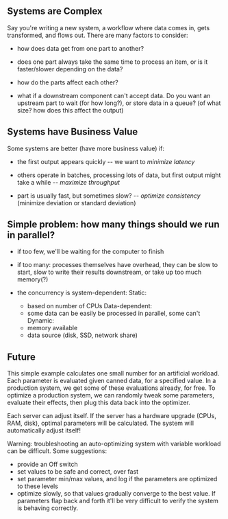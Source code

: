 ## Systems are Complex

Say you're writing a new system, a workflow where data comes in, gets transformed, and flows out.  There are many factors to consider:

- how does data get from one part to another?

- does one part always take the same time to process an item, or is it faster/slower depending on the data?

- how do the parts affect each other?

- what if a downstream component can't accept data. Do you want an upstream part to wait (for how long?), or store data in a queue? (of what size? how does this affect the output)

## Systems have Business Value

Some systems are better (have more business value) if:

- the first output appears quickly -- we want to _minimize latency_

- others operate in batches, processing lots of data, but first output might take a while -- _maximize throughput_

- part is usually fast, but sometimes slow? -- _optimize consistency_ (minimize deviation or standard deviation)

## Simple problem: how many things should we run in parallel?

- if too few, we'll be waiting for the computer to finish

- if too many: processes themselves have overhead, they can be slow to start, slow to write their results downstream, or take up too much memory(?)

- the concurrency is system-dependent:
	Static:
	- based on number of CPUs
	Data-dependent:
	- some data can be easily be processed in parallel, some can't
	Dynamic:
	- memory available
	- data source (disk, SSD, network share)

## Future

This simple example calculates one small number for an artificial
workload. Each parameter is evaluated given canned data, for a
specified value.  In a production system, we get some of these
evaluations already, for free.  To optimize a production system, we
can randomly tweak some parameters, evaluate their effects, then plug
this data back into the optimizer.

Each server can adjust itself. If the server has a hardware upgrade
(CPUs, RAM, disk), optimal parameters will be calculated.  The system
will automatically adjust itself!

Warning: troubleshooting an auto-optimizing system with variable
workload can be difficult.  Some suggestions:

- provide an Off switch
- set values to be safe and correct, over fast
- set parameter min/max values, and log if the parameters are
optimized to these levels
- optimize slowly, so that values gradually converge to the best
value. If parameters flap back and forth it'll be very difficult to
verify the system is behaving correctly.

